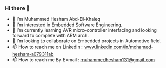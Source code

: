 ### Hi there 👋
- 👋 I’m Muhammed Hesham Abd-El-Khaleq
- 👀 I’m interested in Embedded Software Engineering. 
- 🌱 I’m currently learning AVR micro-controller interfacing and looking forward to complete with ARM arch. 
- 💞️ I’m looking to collaborate on Embedded projects in Automotive field. 
- 📫 How to reach me on LinkedIn : www.linkedin.com/in/mohamed-hesham-a079311ab
- 📫 How to reach me By E=mail : muhammedhesham131@gmail.com


<!--
**Eng-Mohamed-Hesham/Eng-Mohamed-Hesham** is a ✨ _special_ ✨ repository because its `README.md` (this file) appears on your GitHub profile.
-->
